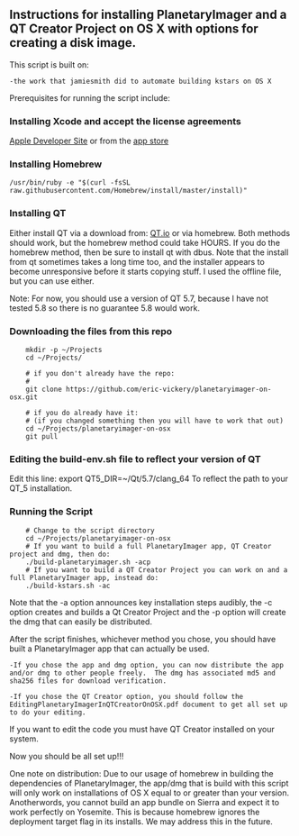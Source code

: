 ## Instructions for installing PlanetaryImager and a QT Creator Project on OS X with options for creating a disk image. 

This script is built on:

	-the work that jamiesmith did to automate building kstars on OS X


Prerequisites for running the script include:

### Installing Xcode and accept the license agreements

[Apple Developer Site](developer.apple.com/download/) or from the 
[app store](https://itunes.apple.com/us/app/xcode/id497799835)

### Installing Homebrew

`/usr/bin/ruby -e "$(curl -fsSL raw.githubusercontent.com/Homebrew/install/master/install)"`

### Installing QT

Either install QT via a download from: [QT.io](www.qt.io/download-open-source/) or via homebrew.
Both methods should work, but the homebrew method could take HOURS.  If you do the homebrew method, 
then be sure to install qt with dbus.  Note that the install from qt sometimes takes
a long time too, and the installer appears to become unresponsive before
it starts copying stuff.  I used the offline file, but you can use either.  

Note: For now, you should use a version of QT 5.7, because I have not tested 5.8 so there is no guarantee 5.8 would work.


### Downloading the files from this repo 

```console
	mkdir -p ~/Projects
	cd ~/Projects/
	
	# if you don't already have the repo:
	# 
	git clone https://github.com/eric-vickery/planetaryimager-on-osx.git
	
	# if you do already have it:
	# (if you changed something then you will have to work that out)
	cd ~/Projects/planetaryimager-on-osx
	git pull
```

### Editing the build-env.sh file to reflect your version of QT

Edit this line:  export QT5_DIR=~/Qt/5.7/clang_64
To reflect the path to your QT_5 installation.

### Running the Script
```console
	# Change to the script directory
	cd ~/Projects/planetaryimager-on-osx
	# If you want to build a full PlanetaryImager app, QT Creator project and dmg, then do:
	./build-planetaryimager.sh -acp
	# If you want to build a QT Creator Project you can work on and a full PlanetaryImager app, instead do:
	./build-kstars.sh -ac
```

Note that the -a option announces key installation steps audibly, the -c option creates and builds a Qt Creator Project and the -p option will create the dmg that can easily be distributed.

After the script finishes, whichever method you chose, you should have built a PlanetaryImager app that can actually be used.

	-If you chose the app and dmg option, you can now distribute the app and/or dmg to other people freely.  The dmg has associated md5 and sha256 files for download verification.

	-If you chose the QT Creator option, you should follow the EditingPlanetaryImagerInQTCreatorOnOSX.pdf document to get all set up to do your editing.

If you want to edit the code you must have QT Creator installed on your system.

Now you should be all set up!!!

One note on distribution:  Due to our usage of homebrew in building the dependencies of PlanetaryImager, the app/dmg that is build with this script will only work on installations of OS X equal to or greater than your version.  Anotherwords, you cannot build an app bundle on Sierra and expect it to work perfectly on Yosemite.  This is because homebrew ignores the deployment target flag in its installs.  We may address this in the future.
